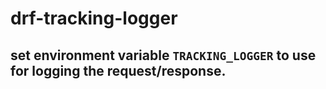 # drf-tracking-logger

## set environment variable `TRACKING_LOGGER` to use for logging the request/response.
 